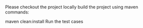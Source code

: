 Please checkout the project locally
build the project using maven commands:

maven clean:install
Run the test cases
